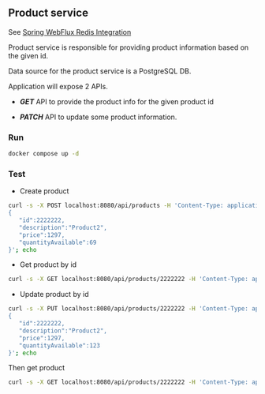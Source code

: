 ## Product service

See [Spring WebFlux Redis Integration](https://www.vinsguru.com/spring-webflux-redis/)


Product service is responsible for providing product information based on the given id. 

Data source for the product service is a PostgreSQL DB.

Application will expose 2 APIs.

- ***GET***
  API to provide the product info for the given product id

- ***PATCH***
  API to update some product information.
  
### Run

```sh
docker compose up -d
```

### Test

- Create product

```sh
curl -s -X POST localhost:8080/api/products -H 'Content-Type: application/json' -d'
{
   "id":2222222,
   "description":"Product2",
   "price":1297,
   "quantityAvailable":69
}'; echo
```

- Get product by id

```sh
curl -s -X GET localhost:8080/api/products/2222222 -H 'Content-Type: application/json'| jq '.'
```

- Update product by id

```sh
curl -s -X PUT localhost:8080/api/products/2222222 -H 'Content-Type: application/json'  -d'
{
   "id":2222222,
   "description":"Product2",
   "price":1297,
   "quantityAvailable":123
}'; echo
```

Then get product

```sh
curl -s -X GET localhost:8080/api/products/2222222 -H 'Content-Type: application/json'| jq '.'
```

<!--
{
	"name": "${__RandomString(20, abcdefghijklmnopqrstuvwxyz)}"
}

Take a look at JMeter Functions like:
__Random() - which generates a random number in the given range
__RandomString() - which generates a random string from the given input
__threadNum() - which returns the current thread number
__UUID() - which returns an unique GUID structure
__time() - which returns current time stamp in different formats any combination of above
--> 



